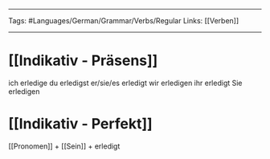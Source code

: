 ___
Tags: #Languages/German/Grammar/Verbs/Regular 
Links: [[Verben]] 
___
# [[Indikativ - Präsens]]
ich erledige
du erledigst
er/sie/es erledigt
wir erledigen
ihr erledigt
Sie erledigen


# [[Indikativ - Perfekt]]
[[Pronomen]] + [[Sein]] + erledigt
